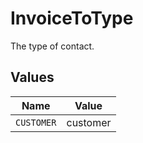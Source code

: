 # InvoiceToType

The type of contact.


## Values

| Name       | Value      |
| ---------- | ---------- |
| `CUSTOMER` | customer   |
